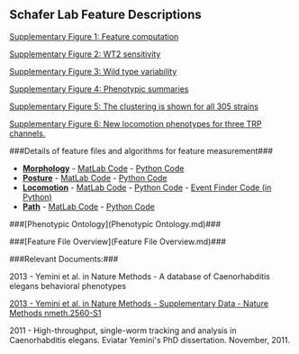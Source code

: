 ## Schafer Lab Feature Descriptions ##

[Supplementary Figure 1: Feature computation](s1.md)

[Supplementary Figure 2: WT2 sensitivity](s2.md)

[Supplementary Figure 3: Wild type variability](s3.md)

[Supplementary Figure 4: Phenotypic summaries](s4.md)

[Supplementary Figure 5: The clustering is shown for all 305 strains](s5.md)

[Supplementary Figure 6: New locomotion phenotypes for three TRP channels.](s6.md)

###Details of feature files and algorithms for feature measurement###

- **[Morphology](Morphology.md)** - [MatLab Code](https://github.com/JimHokanson/SegwormMatlabClasses/tree/master/%2Bseg_worm/%2Bfeatures/%40morphology) - [Python Code](https://github.com/openworm/movement_validation/blob/master/wormpy/WormFeatures.py)
- **[Posture](Posture.md)** - [MatLab Code](https://github.com/JimHokanson/SegwormMatlabClasses/tree/master/%2Bseg_worm/%2Bfeatures/%40posture) - [Python Code](https://github.com/openworm/movement_validation/blob/master/wormpy/WormFeatures.py)
- **[Locomotion](Locomotion.md)** - [MatLab Code](https://github.com/JimHokanson/SegwormMatlabClasses/tree/master/%2Bseg_worm/%2Bfeatures/%40locomotion) - [Python Code](https://github.com/openworm/movement_validation/blob/master/wormpy/WormFeatures.py) - [Event Finder Code (in Python)](https://github.com/openworm/movement_validation/blob/master/wormpy/EventFinder.py)
- **[Path](Path.md)** - [MatLab Code](https://github.com/JimHokanson/SegwormMatlabClasses/tree/master/%2Bseg_worm/%2Bfeatures/%40path) - [Python Code](https://github.com/openworm/movement_validation/blob/master/wormpy/WormFeatures.py)

###[Phenotypic Ontology](Phenotypic Ontology.md)###

###[Feature File Overview](Feature File Overview.md)###


###Relevant Documents:###

2013 - Yemini et al. in Nature Methods - A database of Caenorhabditis elegans behavioral phenotypes

[2013 - Yemini et al. in Nature Methods - Supplementary Data - Nature Methods nmeth.2560-S1](http://www.nature.com/nmeth/journal/v10/n9/extref/nmeth.2560-S1.pdf)

2011 - High-throughput, single-worm tracking and analysis in Caenorhabditis elegans.  Eviatar Yemini's PhD dissertation.  November, 2011.


